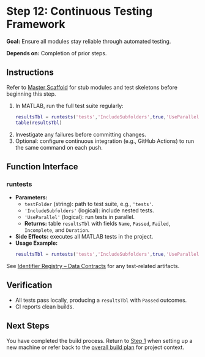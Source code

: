 # Step 12: Continuous Testing Framework

**Goal:** Ensure all modules stay reliable through automated testing.

**Depends on:** Completion of prior steps.

## Instructions
Refer to [Master Scaffold](master_scaffold.md) for stub modules and test skeletons before beginning this step.

1. In MATLAB, run the full test suite regularly:
   ```matlab
   resultsTbl = runtests('tests','IncludeSubfolders',true,'UseParallel',false);
   table(resultsTbl)
   ```
2. Investigate any failures before committing changes.
3. Optional: configure continuous integration (e.g., GitHub Actions) to run the same command on each push.

## Function Interface
### runtests
- **Parameters:**
  - `testFolder` (string): path to test suite, e.g., `'tests'`.
  - `'IncludeSubfolders'` (logical): include nested tests.
  - `'UseParallel'` (logical): run tests in parallel.
  - **Returns:** table `resultsTbl` with fields `Name`, `Passed`, `Failed`, `Incomplete`, and `Duration`.
- **Side Effects:** executes all MATLAB tests in the project.
- **Usage Example:**
  ```matlab
  resultsTbl = runtests('tests','IncludeSubfolders',true,'UseParallel',false);
  ```

See [Identifier Registry – Data Contracts](identifier_registry.md#data-contracts) for any test-related artifacts.

## Verification
- All tests pass locally, producing a `resultsTbl` with `Passed` outcomes.
- CI reports clean builds.

## Next Steps
You have completed the build process. Return to [Step 1](step01_environment_tooling.md) when setting up a new machine or refer back to the [overall build plan](../SYSTEM_BUILD_PLAN.md) for project context.
